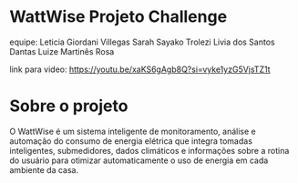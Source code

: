 # WattWise Projeto Challenge
equipe:
Leticia Giordani Villegas 
Sarah Sayako Trolezi
Livia dos Santos Dantas
Luize Martinês Rosa

link para video:
https://youtu.be/xaKS6gAgb8Q?si=vyke1yzG5VjsTZ1t

# Sobre o projeto
O WattWise é um sistema inteligente de monitoramento, análise e automação do consumo de energia elétrica que integra tomadas inteligentes, submedidores, dados climáticos e informações sobre a rotina do usuário para otimizar automaticamente o uso de energia em cada ambiente da casa.

